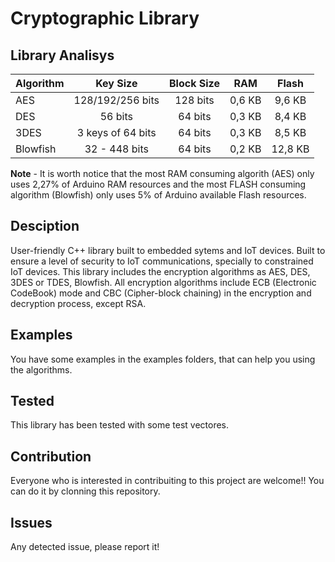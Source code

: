 # Cryptographic Library

## Library Analisys 
|Algorithm | 	Key Size         | Block Size |	RAM    |	Flash |
|-----     |:----:             |:----:      |:----:  |:----:  |
|AES	     |128/192/256 bits	 |128 bits    |	0,6 KB |	9,6 KB|
|DES       |	56 bits          | 64 bits    |	0,3 KB |	8,4 KB|
|3DES      | 3 keys of 64 bits | 64 bits    | 0,3 KB |	8,5 KB|
| Blowfish |	32 - 448 bits    | 64 bits    | 0,2 KB | 12,8 KB|


**Note** - It is worth notice that the most RAM consuming algorith (AES) only uses 2,27% of Arduino RAM resources and the most FLASH consuming algorithm (Blowfish) only uses 5% of Arduino available Flash resources.

## Desciption
User-friendly C++ library built to embedded sytems and IoT devices. Built to ensure a level of security to IoT communications, specially to constrained IoT devices. This library includes the encryption algorithms as AES, DES, 3DES or TDES, Blowfish.
All encryption algorithms include ECB (Electronic CodeBook) mode and CBC (Cipher-block chaining) in the encryption and decryption process, except RSA.

## Examples 
You have some examples in the examples folders, that can help you using the algorithms.

## Tested
This library has been tested with some test vectores.

## Contribution
Everyone who is interested in contribuiting to this project are welcome!! 
You can do it by clonning this repository.

## Issues 
Any detected issue, please report it!


